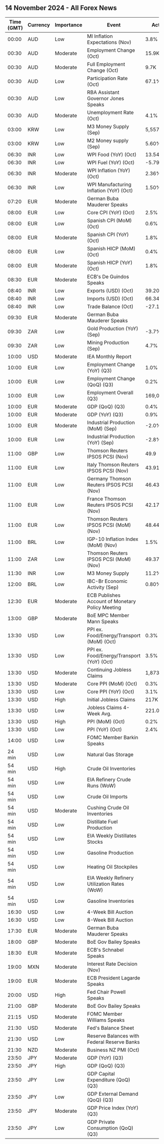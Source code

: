 ## 14 November 2024 - All Forex News

| Time (GMT) | Currency | Importance | Event | Actual | Forecast | Previous |
|------|----------|------------|-------|--------|----------|----------|
| 00:00 | AUD | Low | MI Inflation Expectations (Nov) | 3.8% |  | 4.0% |
| 00:30 | AUD | Moderate | Employment Change (Oct) | 15.9K | 25.2K | 61.3K |
| 00:30 | AUD | Moderate | Full Employment Change (Oct) | 9.7K |  | 48.8K |
| 00:30 | AUD | Low | Participation Rate (Oct) | 67.1% | 67.2% | 67.2% |
| 00:30 | AUD | Low | RBA Assistant Governor Jones Speaks |  |  |  |
| 00:30 | AUD | Moderate | Unemployment Rate (Oct) | 4.1% | 4.1% | 4.1% |
| 03:00 | KRW | Low | M3 Money Supply (Sep) | 5,557.5B |  | 5,515.1B |
| 03:00 | KRW | Low | M2 Money supply (Sep) | 5.60% |  | 5.30% |
| 06:30 | INR | Low | WPI Food (YoY) (Oct) | 13.54% |  | 11.53% |
| 06:30 | INR | Low | WPI Fuel (YoY) (Oct) | -5.79% |  | -4.05% |
| 06:30 | INR | Moderate | WPI Inflation (YoY) (Oct) | 2.36% | 2.20% | 1.84% |
| 06:30 | INR | Low | WPI Manufacturing Inflation (YoY) (Oct) | 1.50% |  | 1.00% |
| 07:20 | EUR | Moderate | German Buba Mauderer Speaks |  |  |  |
| 08:00 | EUR | Low | Core CPI (YoY) (Oct) | 2.5% | 2.5% | 2.4% |
| 08:00 | EUR | Low | Spanish CPI (MoM) (Oct) | 0.6% | 0.6% | -0.6% |
| 08:00 | EUR | Moderate | Spanish CPI (YoY) (Oct) | 1.8% | 1.8% | 1.5% |
| 08:00 | EUR | Low | Spanish HICP (MoM) (Oct) | 0.4% | 0.4% | -0.1% |
| 08:00 | EUR | Moderate | Spanish HICP (YoY) (Oct) | 1.8% | 1.8% | 1.7% |
| 08:30 | EUR | Moderate | ECB's De Guindos Speaks |  |  |  |
| 08:40 | INR | Low | Exports (USD) (Oct) | 39.20B |  | 34.58B |
| 08:40 | INR | Low | Imports (USD) (Oct) | 66.34B |  | 55.36B |
| 08:40 | INR | Low | Trade Balance (Oct) | -27.14B |  | -20.78B |
| 09:30 | EUR | Moderate | German Buba Mauderer Speaks |  |  |  |
| 09:30 | ZAR | Low | Gold Production (YoY) (Sep) | -3.7% |  | -4.6% |
| 09:30 | ZAR | Low | Mining Production (Sep) | 4.7% |  | 0.3% |
| 10:00 | USD | Moderate | IEA Monthly Report |  |  |  |
| 10:00 | EUR | Low | Employment Change (YoY) (Q3) | 1.0% | 0.8% | 0.9% |
| 10:00 | EUR | Low | Employment Change (QoQ) (Q3) | 0.2% | 0.2% | 0.1% |
| 10:00 | EUR | Low | Employment Overall (Q3) | 169,064.1K |  | 168,783.1K |
| 10:00 | EUR | Moderate | GDP (QoQ) (Q3) | 0.4% | 0.4% | 0.4% |
| 10:00 | EUR | Moderate | GDP (YoY) (Q3) | 0.9% | 0.9% | 0.9% |
| 10:00 | EUR | Moderate | Industrial Production (MoM) (Sep) | -2.0% | -1.3% | 1.5% |
| 10:00 | EUR | Low | Industrial Production (YoY) (Sep) | -2.8% | -2.0% | -0.1% |
| 11:00 | GBP | Low | Thomson Reuters IPSOS PCSI (Nov) | 49.9 |  | 50.7 |
| 11:00 | EUR | Low | Italy Thomson Reuters IPSOS PCSI (Nov) | 43.91 |  | 46.45 |
| 11:00 | EUR | Low | Germany Thomson Reuters IPSOS PCSI (Nov) | 46.43 |  | 49.09 |
| 11:00 | EUR | Low | France Thomson Reuters IPSOS PCSI (Nov) | 42.17 |  | 43.69 |
| 11:00 | EUR | Low | Thomson Reuters IPSOS PCSI (MoM) (Nov) | 48.44 |  | 49.53 |
| 11:00 | BRL | Low | IGP-10 Inflation Index (MoM) (Nov) | 1.5% |  | 1.3% |
| 11:00 | ZAR | Low | Thomson Reuters IPSOS PCSI (MoM) (Nov) | 49.37 |  | 51.45 |
| 11:30 | INR | Low | M3 Money Supply | 11.2% |  | 11.1% |
| 12:00 | BRL | Low | IBC-Br Economic Activity (Sep) | 0.80% | 0.50% | 0.20% |
| 12:30 | EUR | Moderate | ECB Publishes Account of Monetary Policy Meeting |  |  |  |
| 13:00 | GBP | Moderate | BoE MPC Member Mann Speaks |  |  |  |
| 13:30 | USD | Low | PPI ex. Food/Energy/Transport (MoM) (Oct) | 0.3% |  | 0.1% |
| 13:30 | USD | Low | PPI ex. Food/Energy/Transport (YoY) (Oct) | 3.5% |  | 3.3% |
| 13:30 | USD | Moderate | Continuing Jobless Claims | 1,873K | 1,880K | 1,884K |
| 13:30 | USD | Moderate | Core PPI (MoM) (Oct) | 0.3% | 0.3% | 0.2% |
| 13:30 | USD | Low | Core PPI (YoY) (Oct) | 3.1% | 3.0% | 2.9% |
| 13:30 | USD | High | Initial Jobless Claims | 217K | 224K | 221K |
| 13:30 | USD | Low | Jobless Claims 4-Week Avg. | 221.00K |  | 227.25K |
| 13:30 | USD | High | PPI (MoM) (Oct) | 0.2% | 0.2% | 0.1% |
| 13:30 | USD | Low | PPI (YoY) (Oct) | 2.4% | 2.3% | 1.9% |
| 14:00 | USD | Low | FOMC Member Barkin Speaks |  |  |  |
| 24 min | USD | Low | Natural Gas Storage |  | 34B | 69B |
| 54 min | USD | High | Crude Oil Inventories |  | 0.400M | 2.149M |
| 54 min | USD | Low | EIA Refinery Crude Runs (WoW) |  |  | 0.281M |
| 54 min | USD | Low | Crude Oil Imports |  |  | 1.676M |
| 54 min | USD | Moderate | Cushing Crude Oil Inventories |  |  | 0.522M |
| 54 min | USD | Low | Distillate Fuel Production |  |  | 0.233M |
| 54 min | USD | Low | EIA Weekly Distillates Stocks |  | 1.000M | 2.947M |
| 54 min | USD | Low | Gasoline Production |  |  | 0.013M |
| 54 min | USD | Low | Heating Oil Stockpiles |  |  | 0.335M |
| 54 min | USD | Low | EIA Weekly Refinery Utilization Rates (WoW) |  |  | 1.4% |
| 54 min | USD | Low | Gasoline Inventories |  | 1.000M | 0.412M |
| 16:30 | USD | Low | 4-Week Bill Auction |  |  | 4.515% |
| 16:30 | USD | Low | 8-Week Bill Auction |  |  | 4.490% |
| 17:30 | EUR | Moderate | German Buba Mauderer Speaks |  |  |  |
| 18:00 | GBP | Moderate | BoE Gov Bailey Speaks |  |  |  |
| 18:30 | EUR | Moderate | ECB's Schnabel Speaks |  |  |  |
| 19:00 | MXN | Moderate | Interest Rate Decision (Nov) |  | 10.25% | 10.50% |
| 19:00 | EUR | Moderate | ECB President Lagarde Speaks |  |  |  |
| 20:00 | USD | High | Fed Chair Powell Speaks |  |  |  |
| 21:00 | GBP | Moderate | BoE Gov Bailey Speaks |  |  |  |
| 21:15 | USD | Moderate | FOMC Member Williams Speaks |  |  |  |
| 21:30 | USD | Moderate | Fed's Balance Sheet |  |  | 6,994B |
| 21:30 | USD | Low | Reserve Balances with Federal Reserve Banks |  |  | 3.256T |
| 21:30 | NZD | Moderate | Business NZ PMI (Oct) |  |  | 46.9 |
| 23:50 | JPY | Moderate | GDP (YoY) (Q3) |  |  | 2.9% |
| 23:50 | JPY | High | GDP (QoQ) (Q3) |  | 0.2% | 0.7% |
| 23:50 | JPY | Low | GDP Capital Expenditure (QoQ) (Q3) |  | -0.2% | 0.8% |
| 23:50 | JPY | Low | GDP External Demand (QoQ) (Q3) |  | 0.1% | -0.1% |
| 23:50 | JPY | Moderate | GDP Price Index (YoY) (Q3) |  | 2.8% | 3.1% |
| 23:50 | JPY | Low | GDP Private Consumption (QoQ) (Q3) |  | 0.2% | 0.9% |
